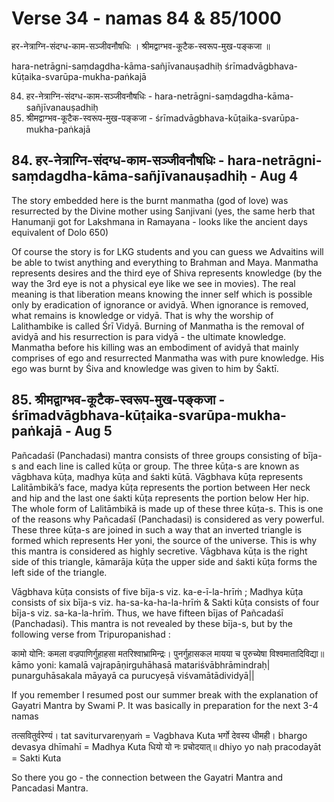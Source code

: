 # Verse 34 - namas 84 & 85/1000

हर-नेत्राग्नि-संदग्ध-काम-सञ्जीवनौषधिः ।
श्रीमद्वाग्भव-कूटैक-स्वरूप-मुख-पङ्कजा ॥

hara-netrāgni-saṃdagdha-kāma-sañjīvanauṣadhiḥ 
śrīmadvāgbhava-kūṭaika-svarūpa-mukha-paṅkajā

84. हर-नेत्राग्नि-संदग्ध-काम-सञ्जीवनौषधिः - hara-netrāgni-saṃdagdha-kāma-sañjīvanauṣadhiḥ
85. श्रीमद्वाग्भव-कूटैक-स्वरूप-मुख-पङ्कजा - śrīmadvāgbhava-kūṭaika-svarūpa-mukha-paṅkajā


## 84. हर-नेत्राग्नि-संदग्ध-काम-सञ्जीवनौषधिः - hara-netrāgni-saṃdagdha-kāma-sañjīvanauṣadhiḥ - Aug 4

The story embedded here is the burnt manmatha (god of love) was resurrected by the Divine mother using Sanjivani (yes, the same herb that Hanumanji got for Lakshmana in Ramayana - looks like the ancient days equivalent of Dolo 650)

Of course the story is for LKG students and you can guess we Advaitins will be able to twist anything and everything to Brahman and Maya. Manmatha represents desires and the third eye of Shiva represents knowledge (by the way the 3rd eye is not a physical eye like we see in movies). The real meaning is that liberation means knowing the inner self which is possible only by eradication of ignorance or avidyā. When ignorance is removed, what remains is knowledge or vidyā. That is why the worship of Lalithambike is called Śrī Vidyā. Burning of Manmatha is the removal of avidyā and his resurrection is para vidyā - the ultimate knowledge. Manmatha before his killing was an embodiment of avidyā that mainly comprises of ego and resurrected Manmatha was with pure knowledge. His ego was burnt by Śiva and knowledge was given to him by Śaktī. 

## 85. श्रीमद्वाग्भव-कूटैक-स्वरूप-मुख-पङ्कजा - śrīmadvāgbhava-kūṭaika-svarūpa-mukha-paṅkajā - Aug 5

Pañcadaśī (Panchadasi) mantra consists of three groups consisting of bīja-s and each line is called kūṭa or group. The three kūṭa-s are known as vāgbhava kūṭa,  madhya kūṭa and śakti kūtā. Vāgbhava kūṭa represents Lalitāmbikā’s face, madya kūṭa represents the portion between Her neck and hip and the last one śakti kūṭa represents the portion below Her hip. The whole form of Lalitāmbikā is made up of these three kūṭa-s. This is one of the reasons why Pañcadaśī (Panchadasi) is considered as very powerful. These three kūṭa-s are joined in such a way that an inverted triangle is formed which represents Her yoni, the source of the universe. This is why this mantra is considered as highly secretive. Vāgbhava kūṭa is the right side of this triangle, kāmarāja kūṭa the upper side and śakti kūṭa forms the left side of the triangle.

Vāgbhava kūṭa consists of five bīja-s viz. ka-e-ī-la-hrīṁ ; Madhya kūṭa consists of six bīja-s viz. ha-sa-ka-ha-la-hrīṁ & Sakti kūṭa consists of four bīja-s viz. sa-ka-la-hrīṁ. Thus, we have fifteen bījas of Pañcadaśī (Panchadasi). This mantra is not revealed by these bīja-s, but by the following verse from Tripuropanishad :

कामो योनि: कमला वज्रपाणिर्गुहाहसा मतरिश्वाभ्रामिन्द्रः। पुनर्गुहासकल मायया च पुरुच्येषा विश्वमातादिविद्या॥
kāmo yoni: kamalā vajrapāṇirguhāhasā matariśvābhrāmindraḥ| punarguhāsakala māyayā ca purucyeṣā viśvamātādividyā||

If you remember I resumed post our summer break with the explanation of Gayatri Mantra by Swami P.  It was basically in preparation for the next 3-4 namas 

तत्सवितुर्वरेण्यं।  tat saviturvareṇyaṁ = Vagbhava Kuta 
भर्गो देवस्य धीमही। bhargo devasya dhīmahī = Madhya Kuta
धियो यो नः प्रचोदयात्॥ dhiyo yo naḥ pracodayāt = Sakti Kuta 

So there you go - the connection between the Gayatri Mantra and Pancadasi Mantra. 


